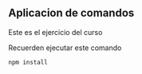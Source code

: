 ## Aplicacion de comandos

Este es el ejercicio del curso


Recuerden ejecutar este comando

```
npm install
```